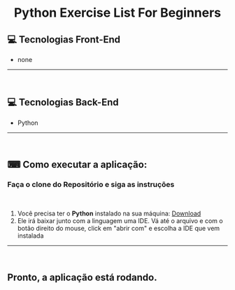 <h1 align="center">Python Exercise List For Beginners</h1>

<div>
    <h2>💻 Tecnologias Front-End</h2>
    <ul>
        <li>none</li>
    </ul>
    <hr>
    <br>
</div>

<div>
    <h2>💻 Tecnologias Back-End</h2>
    <ul>
        <li>Python</li>
    </ul>
    <hr>
    <br>
</div>

<div>
    <h2>⌨ Como executar a aplicação:</h2>
     <h3 style="font-weight: bold" > Faça o clone do Repositório e siga as instruções</h3>
     <br>
     <ol>
        <li> Você precisa ter o <strong>Python</strong> instalado na sua máquina: <a href='https://www.python.org/downloads/'>Download</a></li>
        <li>Ele irá baixar junto com a linguagem uma IDE. Vá até o arquivo e com o botão direito do mouse, click em "abrir com" e escolha a IDE que vem instalada</li>
     </ol>
     <hr>
     <br>
</div>

<h2 style="font-weight: bold">Pronto, a aplicação está rodando.</h2>